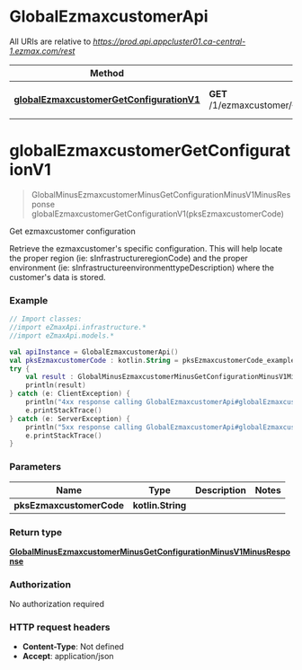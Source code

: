 # GlobalEzmaxcustomerApi

All URIs are relative to *https://prod.api.appcluster01.ca-central-1.ezmax.com/rest*

Method | HTTP request | Description
------------- | ------------- | -------------
[**globalEzmaxcustomerGetConfigurationV1**](GlobalEzmaxcustomerApi.md#globalEzmaxcustomerGetConfigurationV1) | **GET** /1/ezmaxcustomer/{pksEzmaxcustomerCode}/getConfiguration | Get ezmaxcustomer configuration


<a id="globalEzmaxcustomerGetConfigurationV1"></a>
# **globalEzmaxcustomerGetConfigurationV1**
> GlobalMinusEzmaxcustomerMinusGetConfigurationMinusV1MinusResponse globalEzmaxcustomerGetConfigurationV1(pksEzmaxcustomerCode)

Get ezmaxcustomer configuration

Retrieve the ezmaxcustomer&#39;s specific configuration. This will help locate the proper region (ie: sInfrastructureregionCode) and the proper environment (ie: sInfrastructureenvironmenttypeDescription) where the customer&#39;s data is stored.

### Example
```kotlin
// Import classes:
//import eZmaxApi.infrastructure.*
//import eZmaxApi.models.*

val apiInstance = GlobalEzmaxcustomerApi()
val pksEzmaxcustomerCode : kotlin.String = pksEzmaxcustomerCode_example // kotlin.String | 
try {
    val result : GlobalMinusEzmaxcustomerMinusGetConfigurationMinusV1MinusResponse = apiInstance.globalEzmaxcustomerGetConfigurationV1(pksEzmaxcustomerCode)
    println(result)
} catch (e: ClientException) {
    println("4xx response calling GlobalEzmaxcustomerApi#globalEzmaxcustomerGetConfigurationV1")
    e.printStackTrace()
} catch (e: ServerException) {
    println("5xx response calling GlobalEzmaxcustomerApi#globalEzmaxcustomerGetConfigurationV1")
    e.printStackTrace()
}
```

### Parameters

Name | Type | Description  | Notes
------------- | ------------- | ------------- | -------------
 **pksEzmaxcustomerCode** | **kotlin.String**|  |

### Return type

[**GlobalMinusEzmaxcustomerMinusGetConfigurationMinusV1MinusResponse**](GlobalMinusEzmaxcustomerMinusGetConfigurationMinusV1MinusResponse.md)

### Authorization

No authorization required

### HTTP request headers

 - **Content-Type**: Not defined
 - **Accept**: application/json

